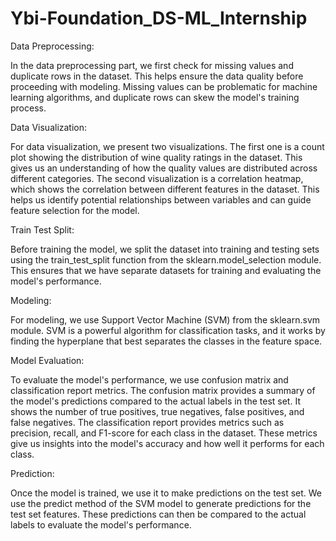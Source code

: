 # Ybi-Foundation_DS-ML_Internship

Data Preprocessing:

In the data preprocessing part, we first check for missing values and duplicate rows in the dataset. This helps ensure the data quality before proceeding with modeling. Missing values can be problematic for machine learning algorithms, and duplicate rows can skew the model's training process.

Data Visualization:

For data visualization, we present two visualizations. The first one is a count plot showing the distribution of wine quality ratings in the dataset. This gives us an understanding of how the quality values are distributed across different categories. The second visualization is a correlation heatmap, which shows the correlation between different features in the dataset. This helps us identify potential relationships between variables and can guide feature selection for the model.

Train Test Split:

Before training the model, we split the dataset into training and testing sets using the train_test_split function from the sklearn.model_selection module. This ensures that we have separate datasets for training and evaluating the model's performance.

Modeling:

For modeling, we use Support Vector Machine (SVM) from the sklearn.svm module. SVM is a powerful algorithm for classification tasks, and it works by finding the hyperplane that best separates the classes in the feature space.

Model Evaluation:

To evaluate the model's performance, we use confusion matrix and classification report metrics. The confusion matrix provides a summary of the model's predictions compared to the actual labels in the test set. It shows the number of true positives, true negatives, false positives, and false negatives. The classification report provides metrics such as precision, recall, and F1-score for each class in the dataset. These metrics give us insights into the model's accuracy and how well it performs for each class.

Prediction:

Once the model is trained, we use it to make predictions on the test set. We use the predict method of the SVM model to generate predictions for the test set features. These predictions can then be compared to the actual labels to evaluate the model's performance.
